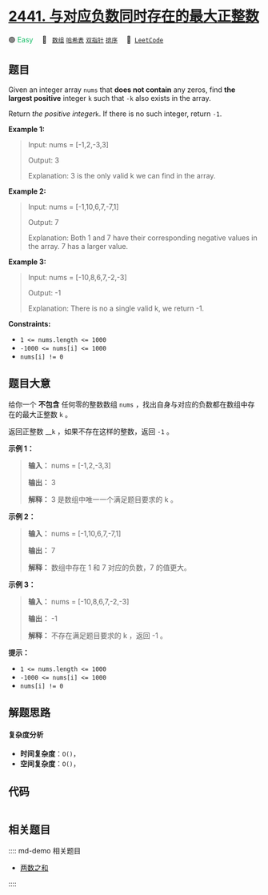 # [2441. 与对应负数同时存在的最大正整数](https://leetcode.com/problems/largest-positive-integer-that-exists-with-its-negative)

🟢 <font color=#15bd66>Easy</font>&emsp; 🔖&ensp; [`数组`](/leetcode/outline/tag/array.md) [`哈希表`](/leetcode/outline/tag/hash-table.md) [`双指针`](/leetcode/outline/tag/two-pointers.md) [`排序`](/leetcode/outline/tag/sorting.md)&emsp; 🔗&ensp;[`LeetCode`](https://leetcode.com/problems/largest-positive-integer-that-exists-with-its-negative)


## 题目

Given an integer array `nums` that **does not contain** any zeros, find **the
largest positive** integer `k` such that `-k` also exists in the array.

Return _the positive integer_`k`. If there is no such integer, return `-1`.



**Example 1:**

> Input: nums = [-1,2,-3,3]
> 
> Output: 3
> 
> Explanation: 3 is the only valid k we can find in the array.

**Example 2:**

> Input: nums = [-1,10,6,7,-7,1]
> 
> Output: 7
> 
> Explanation: Both 1 and 7 have their corresponding negative values in the array. 7 has a larger value.

**Example 3:**

> Input: nums = [-10,8,6,7,-2,-3]
> 
> Output: -1
> 
> Explanation: There is no a single valid k, we return -1.

**Constraints:**

  * `1 <= nums.length <= 1000`
  * `-1000 <= nums[i] <= 1000`
  * `nums[i] != 0`


## 题目大意

给你一个 **不包含** 任何零的整数数组 `nums` ，找出自身与对应的负数都在数组中存在的最大正整数 `k` 。

返回正整数 __`k` ，如果不存在这样的整数，返回 `-1` 。



**示例 1：**

> 
> 
> 
> 
> 
> **输入：** nums = [-1,2,-3,3]
> 
> **输出：** 3
> 
> **解释：** 3 是数组中唯一一个满足题目要求的 k 。
> 
> 

**示例 2：**

> 
> 
> 
> 
> 
> **输入：** nums = [-1,10,6,7,-7,1]
> 
> **输出：** 7
> 
> **解释：** 数组中存在 1 和 7 对应的负数，7 的值更大。
> 
> 

**示例 3：**

> 
> 
> 
> 
> 
> **输入：** nums = [-10,8,6,7,-2,-3]
> 
> **输出：** -1
> 
> **解释：** 不存在满足题目要求的 k ，返回 -1 。
> 
> 



**提示：**

  * `1 <= nums.length <= 1000`
  * `-1000 <= nums[i] <= 1000`
  * `nums[i] != 0`


## 解题思路

#### 复杂度分析

- **时间复杂度**：`O()`，
- **空间复杂度**：`O()`，

## 代码

```javascript

```

## 相关题目

:::: md-demo 相关题目
- [两数之和](https://leetcode.com/problems/two-sum)

::::
